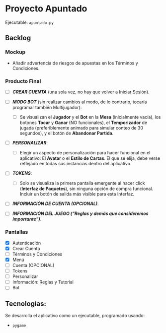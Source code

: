 # Proyecto Apuntado

Ejecutable: `apuntado.py`

## Backlog

### Mockup

- Añadir advertencia de riesgos de apuestas en los Términos y Condiciones.

### Producto Final

- [ ] ***CREAR CUENTA*** (una sola vez, no hay que volver a Iniciar Sesión).

- [ ] ***MODO BOT*** (sin realizar cambios al modo, de lo contrario, tocaría programar también Multijugador):

    - [ ] Se visualizan el **Jugador** y el **Bot** en la **Mesa** (inicialmente vacía), los botones **Tocar** y **Ganar** (NO funcionales), el **Temporizador** de jugada (preferiblemente animado para simular conteo de 30 segundos), y el botón de **Abandonar Partida**.

- [ ] ***PERSONALIZAR***:
    - [ ] Elegir un aspecto de personalización para hacer funcional en el aplicativo: El **Avatar** o el **Estilo de Cartas**. El que se elija, debe verse reflejado en todas sus instancias dentro del aplicativo.

- [ ] ***TOKENS***:

    - [ ] Solo se visualiza la primera pantalla emergente al hacer click (**Interfaz de Paquetes**), sin ninguna opción de compra funcional. Incluir un botón de salida más visible para esta Interfaz.

- [ ] ***INFORMACIÓN DE CUENTA (OPCIONAL)***.

- [ ] ***INFORMACIÓN DEL JUEGO ("Reglas y demás que consideremos importante")***.

### Pantallas

- [x] Autenticación
- [x] Crear Cuenta
- [ ] Términos y Condiciones
- [x] Menú
- [ ] Cuenta (OPCIONAL)
- [ ] Tokens
- [ ] Personalizar
- [ ] Información: Reglas y Tutorial
- [ ] Bot

## Tecnologías:

Se desarrolla el aplicativo como un ejecutable, programado usando:

- `pygame`

